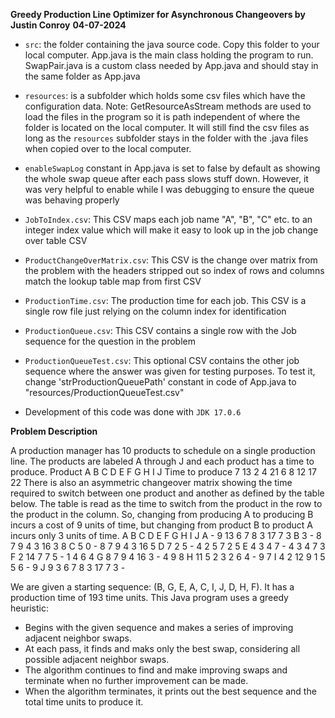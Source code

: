 **Greedy Production Line Optimizer for Asynchronous Changeovers by Justin Conroy**
**04-07-2024**

- `src`: the folder containing the java source code. Copy this folder to your local computer. App.java is the main class holding the program to run. SwapPair.java is a custom class needed by App.java and should stay in the same folder as App.java
- `resources`: is a subfolder which holds some csv files which have the configuration data. Note: GetResourceAsStream methods are used to load the files in the program so it is path independent of where the folder is located on the local computer. It will still find the csv files as long as the `resources` subfolder stays in the folder with the .java files when copied over to the local computer.

- `enableSwapLog` constant in App.java is set to false by default as showing the whole swap queue after each pass slows stuff down. However, it was very helpful to enable while I was debugging to ensure the queue was behaving properly 

- `JobToIndex.csv`: This CSV maps each job name "A", "B", "C" etc. to an integer index value which will make it easy to look up in the job change over table CSV
- `ProductChangeOverMatrix.csv`: This CSV is the change over matrix from the problem with the headers stripped out so index of rows and columns match the lookup table map from first CSV
- `ProductionTime.csv`: The production time for each job. This CSV is a single row file just relying on the column index for identification
- `ProductionQueue.csv`: This CSV contains a single row with the Job sequence for the question in the problem
- `ProductionQueueTest.csv`: This optional CSV contains the other job sequence where the answer was given for testing purposes. To test it, change 'strProductionQueuePath' constant in code of App.java to "resources/ProductionQueueTest.csv"

- Development of this code was done with `JDK 17.0.6`

**Problem Description**

A production manager has 10 products to schedule on a single production line.  The products are labeled A through J and each product has a time to produce.
Product     	A	B	C	D	E	F	G	H	I	J
Time to produce	7	13	2	4	21	6	8	12	17	22
There is also an asymmetric changeover matrix showing the time required to switch between one product and another as defined by the table below.  The table is read as the time to switch from the product in the row to the product in the column.  So, changing from producing A to producing B incurs a cost of 9 units of time, but changing from product B to product A incurs only 3 units of time.
 	A	B	C	D	E	F	G	H	I	J
A	-	9	13	6	7	8	3	17	7	3
B	3	-	8	7	9	4	3	16	3	8
C	5	0	-	8	7	9	4	3	16	5
D	7	2	5	-	4	2	5	7	2	5
E	4	3	4	7	-	4	3	4	7	3
F	2	14	7	7	5	-	1	4	6	4
G	8	7	9	4	16	3	-	4	9	8
H	11	5	2	3	2	6	4	-	9	7
I	4	2	12	9	1	5	5	6	-	9
J	9	3	6	7	8	3	17	7	3	-
 
We are given a starting sequence: (B, G, E, A, C, I, J, D, H, F).  It has a production time of 193 time units.
This Java program uses a greedy heuristic:
- Begins with the given sequence and makes a series of improving adjacent neighbor swaps.
- At each pass, it finds and maks only the best swap, considering all possible adjacent neighbor swaps.
- The algorithm continues to find and make improving swaps and terminate when no further improvement can be made.
- When the algorithm terminates, it prints out the best sequence and the total time units to produce it.


